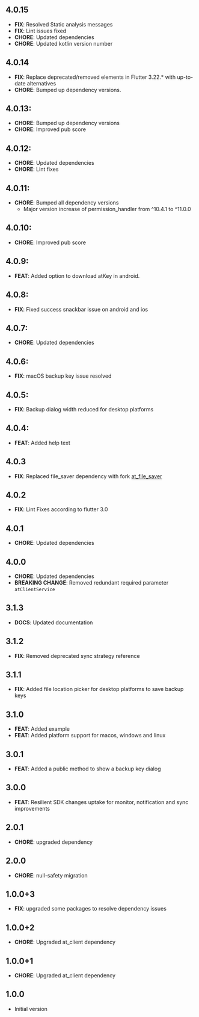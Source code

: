 ## 4.0.15

- **FIX**: Resolved Static analysis messages
- **FIX**: Lint issues fixed
- **CHORE**: Updated dependencies
- **CHORE**: Updated kotlin version number

## 4.0.14

- **FIX**: Replace deprecated/removed elements in Flutter 3.22.\* with up-to-date alternatives
- **CHORE**: Bumped up dependency versions.

## 4.0.13:

- **CHORE**: Bumped up dependency versions
- **CHORE**: Improved pub score

## 4.0.12:

- **CHORE**: Updated dependencies
- **CHORE**: Lint fixes

## 4.0.11:

- **CHORE**: Bumped all dependency versions
  - Major version increase of permission_handler from ^10.4.1 to ^11.0.0

## 4.0.10:

- **CHORE**: Improved pub score

## 4.0.9:

- **FEAT**: Added option to download atKey in android.

## 4.0.8:

- **FIX**: Fixed success snackbar issue on android and ios

## 4.0.7:

- **CHORE**: Updated dependencies

## 4.0.6:

- **FIX**: macOS backup key issue resolved

## 4.0.5:

- **FIX**: Backup dialog width reduced for desktop platforms

## 4.0.4:

- **FEAT**: Added help text

## 4.0.3

- **FIX**: Replaced file_saver dependency with fork [at_file_saver](https://pub.dev/packages/at_file_saver)

## 4.0.2

- **FIX**: Lint Fixes according to flutter 3.0

## 4.0.1

- **CHORE**: Updated dependencies

## 4.0.0

- **CHORE**: Updated dependencies
- **BREAKING CHANGE**: Removed redundant required parameter `atClientService`

## 3.1.3

- **DOCS**: Updated documentation

## 3.1.2

- **FIX**: Removed deprecated sync strategy reference

## 3.1.1

- **FIX**: Added file location picker for desktop platforms to save backup keys

## 3.1.0

- **FEAT**: Added example
- **FEAT**: Added platform support for macos, windows and linux

## 3.0.1

- **FEAT**: Added a public method to show a backup key dialog

## 3.0.0

- **FEAT**: Resilient SDK changes uptake for monitor, notification and sync improvements

## 2.0.1

- **CHORE**: upgraded dependency

## 2.0.0

- **CHORE**: null-safety migration

## 1.0.0+3

- **FIX**: upgraded some packages to resolve dependency issues

## 1.0.0+2

- **CHORE**: Upgraded at_client dependency

## 1.0.0+1

- **CHORE**: Upgraded at_client dependency

## 1.0.0

- Initial version

